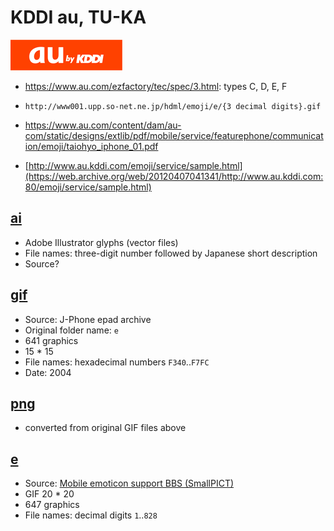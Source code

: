 # KDDI au, TU-KA #

![au by KDDI logo](../img/kddi-au_logo.png)

- <https://www.au.com/ezfactory/tec/spec/3.html>: types C, D, E, F
- `http://www001.upp.so-net.ne.jp/hdml/emoji/e/{3 decimal digits}.gif`

- https://www.au.com/content/dam/au-com/static/designs/extlib/pdf/mobile/service/featurephone/communication/emoji/taiohyo_iphone_01.pdf
- [http://www.au.kddi.com/emoji/service/sample.html](https://web.archive.org/web/20120407041341/http://www.au.kddi.com:80/emoji/service/sample.html)

## [ai](ai/) ##

- Adobe Illustrator glyphs (vector files)
- File names: three-digit number followed by Japanese short description
- Source?

## [gif](gif/) ##

- Source: J-Phone epad archive
- Original folder name: `e`
- 641 graphics
- 15 * 15
- File names: hexadecimal numbers `F340`..`F7FC`
- Date: 2004

## [png](png/) ##

- converted from original GIF files above

## [e](e/) ##

- Source: [Mobile emoticon support BBS (SmallPICT)](http://wap2.jp/download/spict/index.html)
- GIF 20 * 20
- 647 graphics
- File names: decimal digits `1`..`828`
